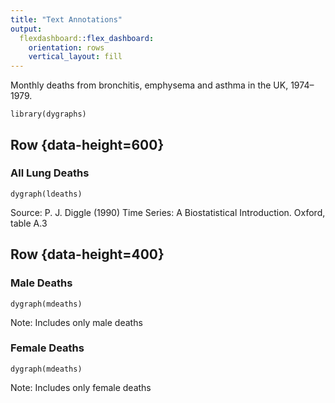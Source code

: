 ```yaml
---
title: "Text Annotations"
output:
  flexdashboard::flex_dashboard:
    orientation: rows
    vertical_layout: fill
---
```


Monthly deaths from bronchitis, emphysema and asthma in the UK, 1974–1979.

```{r setup, include=FALSE}
library(dygraphs)
```

Row {data-height=600}
-------------------------------------

### All Lung Deaths

```{r}
dygraph(ldeaths)
```

Source: P. J. Diggle (1990) Time Series: A Biostatistical Introduction. Oxford, table A.3    

Row {data-height=400}
-------------------------------------

### Male Deaths

```{r}
dygraph(mdeaths)
```

Note: Includes only male deaths

### Female Deaths

```{r}
dygraph(mdeaths)
```

Note: Includes only female deaths
